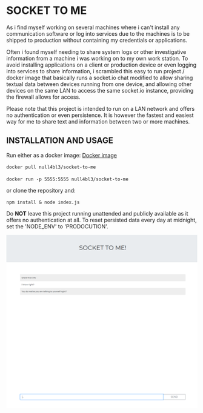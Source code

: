 # SOCKET TO ME

As i find myself working on several machines where i can't install any communication software or log into services due to the machines is to be shipped to production without containing my credentials or applications.

Often i found myself needing to share system logs or other investigative information from a machine i was working on to my own work station.
To avoid installing applications on a client or production device or even logging into services to share information, i scrambled this easy to run project / docker image that basically runs a socket.io chat modified to allow sharing textual data between devices running from one device, and allowing other devices on the same LAN to access the same socket.io instance, providing the firewall allows for access.

Please note that this project is intended to run on a LAN network and offers no authentication or even persistence.
It is however the fastest and easiest way for me to share text and information between two or more machines.

## INSTALLATION AND USAGE

Run either as a docker image:
[Docker image](https://hub.docker.com/r/null4bl3/socket-to-me/)
```
docker pull null4bl3/socket-to-me

docker run -p 5555:5555 null4bl3/socket-to-me
```
or clone the repository and:
```
npm install & node index.js
```


Do **NOT** leave this project running unattended and publicly available as it offers no authentication at all. 
To reset persisted data every day at midnight, set the 'NODE_ENV' to 'PRODOCUTION'.

![alt text](https://raw.githubusercontent.com/null4bl3/socket-to-me/master/scrot.png "Scrot")
